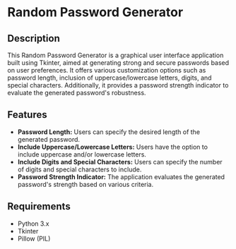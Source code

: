 # Random Password Generator

## Description

This Random Password Generator is a graphical user interface application built using Tkinter, aimed at generating strong and secure passwords based on user preferences. It offers various customization options such as password length, inclusion of uppercase/lowercase letters, digits, and special characters. Additionally, it provides a password strength indicator to evaluate the generated password's robustness.

## Features

- **Password Length:** Users can specify the desired length of the generated password.
- **Include Uppercase/Lowercase Letters:** Users have the option to include uppercase and/or lowercase letters.
- **Include Digits and Special Characters:** Users can specify the number of digits and special characters to include.
- **Password Strength Indicator:** The application evaluates the generated password's strength based on various criteria.

## Requirements

- Python 3.x
- Tkinter
- Pillow (PIL)

